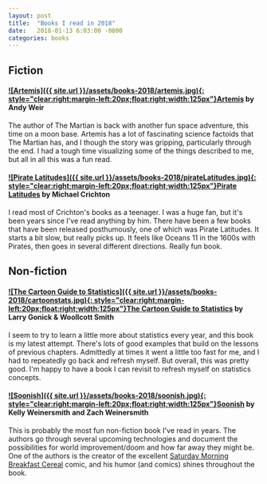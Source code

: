 ```yaml
---
layout: post
title:  "Books I read in 2018"
date:   2018-01-13 6:03:00 -0800
categories: books
---
```


## Fiction

#### [![Artemis]({{ site.url }}/assets/books-2018/artemis.jpg){: style="clear:right;margin-left:20px;float:right;width:125px"}](http://a.co/g8Cm66b)[Artemis](http://a.co/6TpDdcj) by Andy Weir
The author of The Martian is back with another fun space adventure, this time on a moon base. Artemis has a lot of fascinating science factoids that The Martian has, and I though the story was gripping, particularly through the end. I had a tough time visualizing some of the things described to me, but all in all this was a fun read.

#### [![Pirate Latitudes]({{ site.url }}/assets/books-2018/pirateLatitudes.jpg){: style="clear:right;margin-left:20px;float:right;width:125px"}](http://a.co/f8VGzjp)[Pirate Latitudes](http://a.co/f8VGzjp) by Michael Crichton
I read most of Crichton's books as a teenager. I was a huge fan, but it's been years since I've read anything by him. There have been a few books that have been released posthumously, one of which was Pirate Latitudes. It starts a bit slow, but really picks up. It feels like Oceans 11 in the 1600s with Pirates, then goes in several different directions. Really fun book.

## Non-fiction

#### [![The Cartoon Guide to Statistics]({{ site.url }}/assets/books-2018/cartoonstats.jpg){: style="clear:right;margin-left:20px;float:right;width:125px"}](http://a.co/2qb8uBD)[The Cartoon Guide to Statistics](http://a.co/6TpDdcj) by Larry Gonick & Woollcott Smith
I seem to try to learn a little more about statistics every year, and this book is my latest attempt. There's lots of good examples that build on the lessons of previous chapters. Admittedly at times it went a little too fast for me, and I had to repeatedly go back and refresh myself. But overall, this was pretty good. I'm happy to have a book I can revisit to refresh myself on statistics concepts.

#### [![Soonish]({{ site.url }}/assets/books-2018/soonish.jpg){: style="clear:right;margin-left:20px;float:right;width:125px"}](http://a.co/eqiqITR)[Soonish](http://a.co/eqiqITR) by Kelly Weinersmith and Zach Weinersmith
This is probably the most fun non-fiction book I've read in years. The authors go through several upcoming technologies and document the possibilities for world improvement/doom and how far away they might be. One of the authors is the creator of the excellent [Saturday Morning Breakfast Cereal](https://www.smbc-comics.com/) comic, and his humor (and comics) shines throughout the book.